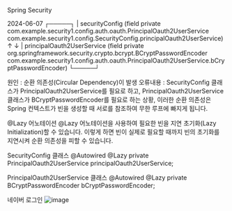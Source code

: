 Spring Security



2024-06-07
┌─────┐
|  securityConfig (field private com.example.security1.config.auth.oauth.PrincipalOauth2UserService com.example.security1.config.SecurityConfig.principalOauth2UserService)
↑     ↓
|  principalOauth2UserService (field private org.springframework.security.crypto.bcrypt.BCryptPasswordEncoder com.example.security1.config.auth.oauth.PrincipalOauth2UserService.bCryptPasswordEncoder)
└─────┘

원인 : 순환 의존성(Circular Dependency)이 발생
오류내용 : SecurityConfig 클래스가 PrincipalOauth2UserService를 필요로 하고, PrincipalOauth2UserService 클래스가 BCryptPasswordEncoder를 필요로 하는 상황, 이러한 순환 의존성은 Spring 컨텍스트가 빈을 생성할 때 서로를 참조하여 무한 루프에 빠지게 됩니다.

@Lazy 어노테이션
@Lazy 어노테이션을 사용하여 필요한 빈을 지연 초기화(Lazy Initialization)할 수 있습니다. 이렇게 하면 빈이 실제로 필요할 때까지 빈의 초기화를 지연시켜 순환 의존성을 피할 수 있습니다.


SecurityConfig 클래스
@Autowired
@Lazy
private PrincipalOauth2UserService principalOauth2UserService;

PrincipalOauth2UserService 클래스
@Autowired
@Lazy
private BCryptPasswordEncoder bCryptPasswordEncoder;


네이버 로그인
![image](https://github.com/ljh1418/spring-security/assets/66236648/ecdb11aa-7ef6-4677-a5f4-a566df356b34)
